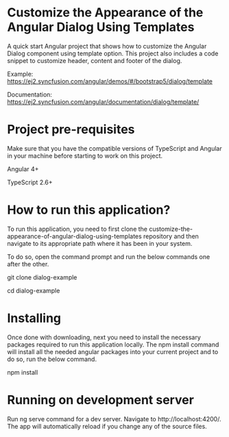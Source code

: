 # Customize the Appearance of the Angular Dialog Using Templates 

A quick start Angular project that shows how to customize the Angular Dialog component using template option. This project also includes a code snippet to customize header, content and footer of the dialog.

Example: https://ej2.syncfusion.com/angular/demos/#/bootstrap5/dialog/template 

Documentation: https://ej2.syncfusion.com/angular/documentation/dialog/template/


# Project pre-requisites

Make sure that you have the compatible versions of TypeScript and Angular in your machine before starting to work on this project.

Angular 4+

TypeScript 2.6+

# How to run this application?

To run this application, you need to first clone the customize-the-appearance-of-angular-dialog-using-templates repository and then navigate to its appropriate path where it has been in your system.

To do so, open the command prompt and run the below commands one after the other.

git clone dialog-example

cd dialog-example

# Installing

Once done with downloading, next you need to install the necessary packages required to run this application locally. The npm install command will install all the needed angular packages into your current project and to do so, run the below command.

npm install

# Running on development server

Run ng serve command for a dev server. Navigate to http://localhost:4200/. The app will automatically reload if you change any of the source files.
